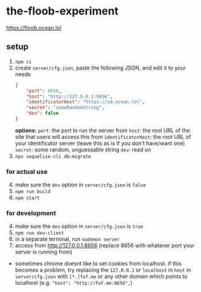 # the-floob-experiment

https://floob.ocean.lol

## setup

1. `npm ci`
1. create `server/cfg.json`, paste the following JSON, and edit it to your needs
    ```json
    {
        "port": 8656,
        "host": "http://127.0.0.1:8656",
        "identificatorHost": "https://id.ocean.lol",
        "secret": "someRandomString",
        "dev": false
    }
    ```
    **options:**
    `port`: the port to run the server from
    `host`: the root URL of the site that users will access this from
    `identificatorHost`: the root URL of your identificator server (leave this as is if you don't have/want one)
    `secret`: some random, unguessable string
    `dev`: read on
1. `npx sequelize-cli db:migrate`

### for actual use
4. make sure the `dev` option in `server/cfg.json` is `false`
1. `npm run build`
1. `npm start`


### for development
4. make sure the `dev` option in `server/cfg.json` is `true`
1. `npm run dev-client`
1. in a separate terminal, run `nodemon server`
1. access from http://127.0.0.1:8656 (replace 8656 with whatever port your server is running from)
- sometimes chrome doesnt like to set cookies from localhost. if this becomes a problem, try replacing the `127.0.0.1` or `localhost` in `host` in `server/cfg.json` with `[*.]fuf.me` or any other domain which points to localhost (e.g. `"host": "http://fuf.me:8656",`)